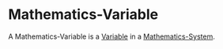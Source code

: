 # Mathematics-Variable

A Mathematics-Variable is a [Variable](60152.md) in a [Mathematics-System](13000029.md).
